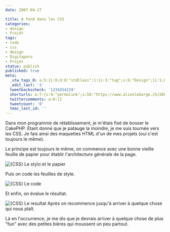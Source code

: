```yaml
---
date: 2007-04-27

title: A fond dans les CSS
categories:
- design
- Projet
tags:
- code
- css
- design
- Digitapéro
- Projet
status: publish
published: true
meta:
  _utw_tags_0: a:5:{i:0;O:8:"stdClass":1:{s:3:"tag";s:6:"Design";}i:1;O:8:"stdClass":1:{s:3:"tag";s:12:"digit.apéro";}i:2;O:8:"stdClass":1:{s:3:"tag";s:8:"Internet";}i:3;O:8:"stdClass":1:{s:3:"tag";s:13:"Programmation";}i:4;O:8:"stdClass":1:{s:3:"tag";s:6:"Projet";}}
  _edit_last: '1'
  tweetbackscheck: '1234354219'
  shorturls: a:7:{s:9:"permalink";s:58:"https://www.alienlebarge.ch/2007/04/27/a-fond-dans-les-css/";s:7:"tinyurl";s:25:"https://tinyurl.com/b38n25";s:4:"isgd";s:17:"https://is.gd/iFP6";s:5:"bitly";s:18:"https://bit.ly/3Qoh";s:5:"snipr";s:22:"https://snipr.com/bfnsu";s:5:"snurl";s:22:"https://snurl.com/bfnsu";s:7:"snipurl";s:24:"https://snipurl.com/bfnsu";}
  twittercomments: a:0:{}
  tweetcount: '0'
  tmac_last_id: ''
---
```

Dans mon programme de rétablissement, je m'étais fixé de bosser le CakePHP. Etant donné que je patauge la moindre, je me suis tournée vers les CSS. Je fais ainsi des maquettes HTML d'un de mes projets (oui c'est toujours le même).

Le principe est toujours le même, on commence avec une bonne vieille feuille de papier pour établir l'architecture générale de la page.

<img src="https://dlgjp9x71cipk.cloudfront.net/2007/04/css_stylo.JPG" alt="{CSS} Le stylo et le papier" />

<!--more-->

Puis on code les feuilles de style.

<img src="https://dlgjp9x71cipk.cloudfront.net/2007/04/css_code.JPG" alt="{CSS} Le code" />

Et enfin, on évalue le résultat.

<img src="https://dlgjp9x71cipk.cloudfront.net/2007/04/css_site.JPG" alt="{CSS} Le resultat" />
Après on recommence jusqu'à arriver à quelque chose qui nous plaît.

Là en l'occurrence, je me dis que je devrais arriver à quelque chose de plus "fun" avec des petites bières qui moussent un peu partout.
